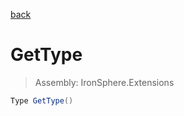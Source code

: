 ﻿

[back](/IronSphere.Extensions/types/EnumerableExtension)

# GetType

> Assembly: IronSphere.Extensions

```csharp
Type GetType()
```



 